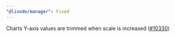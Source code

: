 ```yaml
---
"@linode/manager": Fixed
---
```


Charts Y-axis values are trimmed when scale is increased ([#10330](https://github.com/linode/manager/pull/10330))
